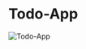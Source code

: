 # Todo-App

![Todo-App](https://github.com/Harshathkulal/Todo-App/assets/130536991/d7b76515-9f78-434d-9c56-55256677f062)
